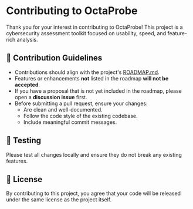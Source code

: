 # Contributing to OctaProbe

Thank you for your interest in contributing to OctaProbe! This project is a cybersecurity assessment toolkit focused on usability, speed, and feature-rich analysis.

## 🧭 Contribution Guidelines

- Contributions should align with the project's [ROADMAP.md](./ROADMAP.md).
- Features or enhancements **not** listed in the roadmap **will not be accepted**.
- If you have a proposal that is not yet included in the roadmap, please open a **discussion issue** first.
- Before submitting a pull request, ensure your changes:
  - Are clean and well-documented.
  - Follow the code style of the existing codebase.
  - Include meaningful commit messages.

## 🧪 Testing

Please test all changes locally and ensure they do not break any existing features.

## 📄 License

By contributing to this project, you agree that your code will be released under the same license as the project itself.
